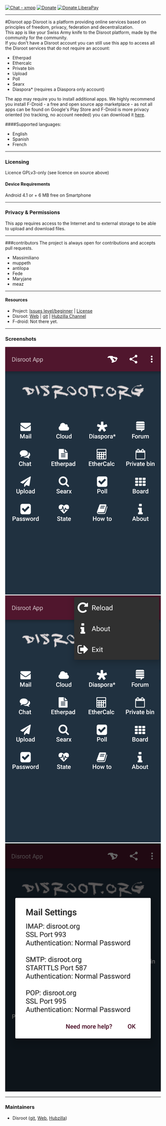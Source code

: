 [![Chat - xmpp](https://img.shields.io/badge/chat-on%20xmpp-blue.svg)](xmpp:disroot@chat.disroot.org?join)
[![Donate](https://img.shields.io/badge/donate-appreciation-orange.svg)](https://disroot.org/en/donate)
[![Donate LiberaPay](https://img.shields.io/badge/donate-liberapay-orange.svg)](https://liberapay.com/Disroot)

---
#Disroot app
Disroot is a platform providing online services based on principles of freedom, privacy, federation and decentralization.  
This app is like your Swiss Army knife to the Disroot platform, made by the community for the community.  
If you don't have a Disroot account you can still use this  app to access all the Disroot services that do not require an account:  
* Etherpad
* Ethercalc
* Private bin
* Upload
* Poll
* Searx
* Diaspora* (requires a Diaspora only account)   

The app may require you to install additional apps. We highly recommend you install F-Droid - a free and open source app marketplace - as not all apps can be found on Google's Play Store and F-Droid is more privacy oriented (no tracking, no account needed) you can download it [here](https://f-droid.org/FDroid.apk).

####Supported languages:
* English
* Spanish
* French

---
### Licensing
Licence GPLv3-only (see licence on source above)

#### Device Requirements
Android 4.1 or +
6 MB free on Smartphone

---
### Privacy & Permissions<a name="privacy"></a>
This app requires access to the Internet and to external storage to be able to upload and download files.

---
###contributors
The project is always open for contributions and accepts pull requests.
* Massimiliano
* muppeth
* antilopa
* Fede
* Maryjane
* meaz

---
#### Resources
* Project: [Issues level/beginner](https://git.fosscommunity.in/disroot/disapp/issues) | [License](https://git.fosscommunity.in/disroot/disapp/blob/master/LICENCE.txt)
* Disroot: [Web](https://disroot.org) | [git](https://git.fosscommunity.in/disroot) | [Hubzilla Channel](https://hub.disroot.org/channel/disroot)
* F-droid: Not there yet.

---
### Screenshots
![Screenshot1](app/src/main/assets/screen1.png)![Screenshot2](app/src/main/assets/screen2.png)![Screenshot3](app/src/main/assets/screen3.png)

---
### Maintainers
- Disroot ([git](https://git.fosscommunity.in/disroot), [Web](https://disroot.org), [Hubzilla](https://hub.disroot.org/channel/disroot))
